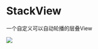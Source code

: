 # StackView
一个自定义可以自动轮播的层叠View


![](https://github.com/nbwzlyd/StackView/blob/master/StackView/app/gif/loop.gif)
